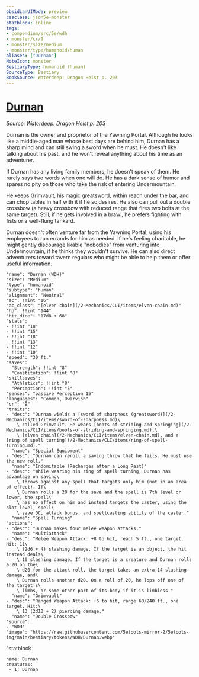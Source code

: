 ```yaml
---
obsidianUIMode: preview
cssclass: json5e-monster
statblock: inline
tags:
- compendium/src/5e/wdh
- monster/cr/9
- monster/size/medium
- monster/type/humanoid/human
aliases: ["Durnan"]
NoteIcon: monster
BestiaryType: humanoid (human)
SourceType: Bestiary
BookSource: Waterdeep: Dragon Heist p. 203
---
```

# [Durnan](2-Mechanics/CLI/bestiary/npc/durnan-wdh.md)
*Source: Waterdeep: Dragon Heist p. 203*  

Durnan is the owner and proprietor of the Yawning Portal. Although he looks like a middle-aged man whose best days are behind him, Durnan has a sharp mind and can still swing a sword when he must. He doesn't like talking about his past, and he won't reveal anything about his time as an adventurer.

If Durnan has any living family members, he doesn't speak of them. He rarely says two words when one will do. He has a dark sense of humor and spares no pity on those who take the risk of entering Undermountain.

He keeps Grimvault, his magic greatsword, within reach under the bar, and can chop tables in half with it if he so desires. He also can pull out a double crossbow (a heavy crossbow with reduced range that fires two bolts at the same target). Still, if he gets involved in a brawl, he prefers fighting with fists or a well-flung tankard.

Durnan doesn't often venture far from the Yawning Portal, using his employees to run errands for him as needed. If he's feeling charitable, he might gently discourage likable "nobodies" from venturing into Undermountain, if he thinks they wouldn't survive. He can also direct adventurers toward tavern regulars who might be able to help them or offer useful information.

```statblock
"name": "Durnan (WDH)"
"size": "Medium"
"type": "humanoid"
"subtype": "human"
"alignment": "Neutral"
"ac": !!int "16"
"ac_class": "[elven chain](/2-Mechanics/CLI/items/elven-chain.md)"
"hp": !!int "144"
"hit_dice": "17d8 + 68"
"stats":
- !!int "18"
- !!int "15"
- !!int "18"
- !!int "13"
- !!int "12"
- !!int "10"
"speed": "30 ft."
"saves":
  "Strength": !!int "8"
  "Constitution": !!int "8"
"skillsaves":
  "Athletics": !!int "8"
  "Perception": !!int "5"
"senses": "passive Perception 15"
"languages": "Common, Dwarvish"
"cr": "9"
"traits":
- "desc": "Durnan wields a [sword of sharpness (greatsword)](/2-Mechanics/CLI/items/sword-of-sharpness.md)\
    \ called Grimvault. He wears [boots of striding and springing](/2-Mechanics/CLI/items/boots-of-striding-and-springing.md),\
    \ [elven chain](/2-Mechanics/CLI/items/elven-chain.md), and a [ring of spell turning](/2-Mechanics/CLI/items/ring-of-spell-turning.md)."
  "name": "Special Equipment"
- "desc": "Durnan can reroll a saving throw that he fails. He must use the new roll."
  "name": "Indomitable (Recharges after a Long Rest)"
- "desc": "While wearing his ring of spell turning, Durnan has advantage on saving\
    \ throws against any spell that targets only him (not in an area of effect). If\
    \ Durnan rolls a 20 for the save and the spell is 7th level or lower, the spell\
    \ has no effect on him and instead targets the caster, using the slot level, spell\
    \ save DC, attack bonus, and spellcasting ability of the caster."
  "name": "Spell Turning"
"actions":
- "desc": "Durnan makes four melee weapon attacks."
  "name": "Multiattack"
- "desc": "Melee Weapon Attack: +8 to hit, reach 5 ft., one target. Hit: 11\
    \ (2d6 + 4) slashing damage. If the target is an object, the hit instead deals\
    \ 16 slashing damage. If the target is a creature and Durnan rolls a 20 on the\
    \ d20 for the attack roll, the target takes an extra 14 slashing damage, and\
    \ Durnan rolls another d20. On a roll of 20, he lops off one of the target's\
    \ limbs, or some other part of its body if it is limbless."
  "name": "Grimvault"
- "desc": "Ranged Weapon Attack: +6 to hit, range 60/240 ft., one target. Hit:\
    \ 13 (2d10 + 2) piercing damage."
  "name": "Double Crossbow"
"source":
- "WDH"
"image": "https://raw.githubusercontent.com/5etools-mirror-2/5etools-img/main/bestiary/tokens/WDH/Durnan.webp"
```
^statblock

```encounter-table
name: Durnan
creatures:
 - 1: Durnan
```